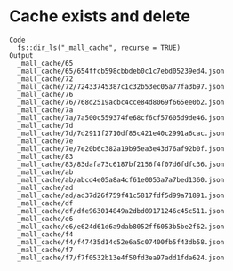 # Cache exists and delete

    Code
      fs::dir_ls("_mall_cache", recurse = TRUE)
    Output
      _mall_cache/65
      _mall_cache/65/654ffcb598cbbdeb0c1c7ebd05239ed4.json
      _mall_cache/72
      _mall_cache/72/72433745387c1c32b53ec05a77fa3b97.json
      _mall_cache/76
      _mall_cache/76/768d2519acbc4cce84d8069f665ee0b2.json
      _mall_cache/7a
      _mall_cache/7a/7a500c559374fe68cf6cf57605d9de46.json
      _mall_cache/7d
      _mall_cache/7d/7d2911f2710df85c421e40c2991a6cac.json
      _mall_cache/7e
      _mall_cache/7e/7e20b6c382a19b95ea3e43d76af92b0f.json
      _mall_cache/83
      _mall_cache/83/83dafa73c6187bf2156f4f07d6fdfc36.json
      _mall_cache/ab
      _mall_cache/ab/abcd4e05a8a4cf61e0053a7a7bed1360.json
      _mall_cache/ad
      _mall_cache/ad/ad37d26f759f41c5817fdf5d99a71891.json
      _mall_cache/df
      _mall_cache/df/dfe963014849a2dbd09171246c45c511.json
      _mall_cache/e6
      _mall_cache/e6/e624d61d6a9dab8052ff6053b5be2f62.json
      _mall_cache/f4
      _mall_cache/f4/f47435d14c52e6a5c07400fb5f43db58.json
      _mall_cache/f7
      _mall_cache/f7/f7f0532b13e4f50fd3ea97add1fda624.json

